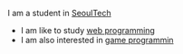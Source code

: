 I am a student in [SeoulTech]()

* I am like to study [web programming]()
* I am also interested in [game programmin]()